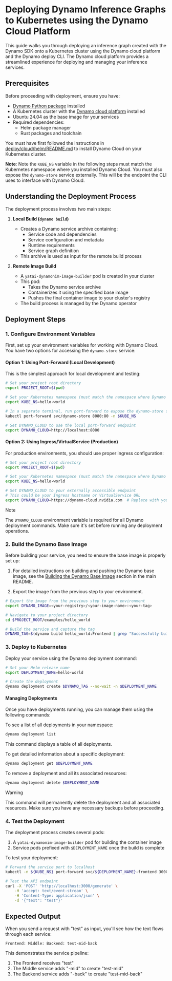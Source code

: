 # Deploying Dynamo Inference Graphs to Kubernetes using the Dynamo Cloud Platform

This guide walks you through deploying an inference graph created with the Dynamo SDK onto a Kubernetes cluster using the Dynamo cloud platform and the Dynamo deploy CLI. The Dynamo cloud platform provides a streamlined experience for deploying and managing your inference services.

## Prerequisites

Before proceeding with deployment, ensure you have:

- [Dynamo Python package](../README.md#installation) installed
- A Kubernetes cluster with the [Dynamo cloud platform](dynamo_cloud.md) installed
- Ubuntu 24.04 as the base image for your services
- Required dependencies:
  - Helm package manager
  - Rust packages and toolchain

You must have first followed the instructions in [deploy/cloud/helm/README.md](../../../deploy/cloud/helm/README.md) to install Dynamo Cloud on your Kubernetes cluster.

**Note**: Note the `KUBE_NS` variable in the following steps must match the Kubernetes namespace where you installed Dynamo Cloud. You must also expose the `dynamo-store` service externally. This will be the endpoint the CLI uses to interface with Dynamo Cloud.
## Understanding the Deployment Process

The deployment process involves two main steps:

1. **Local Build (`dynamo build`)**
   - Creates a Dynamo service archive containing:
     - Service code and dependencies
     - Service configuration and metadata
     - Runtime requirements
     - Service graph definition
   - This archive is used as input for the remote build process

2. **Remote Image Build**
   - A `yatai-dynamonim-image-builder` pod is created in your cluster
   - This pod:
     - Takes the Dynamo service archive
     - Containerizes it using the specified base image
     - Pushes the final container image to your cluster's registry
   - The build process is managed by the Dynamo operator

## Deployment Steps

### 1. Configure Environment Variables

First, set up your environment variables for working with Dynamo Cloud. You have two options for accessing the `dynamo-store` service:

#### Option 1: Using Port-Forward (Local Development)
This is the simplest approach for local development and testing:

```bash
# Set your project root directory
export PROJECT_ROOT=$(pwd)

# Set your Kubernetes namespace (must match the namespace where Dynamo cloud is installed)
export KUBE_NS=hello-world

# In a separate terminal, run port-forward to expose the dynamo-store service locally
kubectl port-forward svc/dynamo-store 8080:80 -n $KUBE_NS

# Set DYNAMO_CLOUD to use the local port-forward endpoint
export DYNAMO_CLOUD=http://localhost:8080
```

#### Option 2: Using Ingress/VirtualService (Production)
For production environments, you should use proper ingress configuration:

```bash
# Set your project root directory
export PROJECT_ROOT=$(pwd)

# Set your Kubernetes namespace (must match the namespace where Dynamo cloud is installed)
export KUBE_NS=hello-world

# Set DYNAMO_CLOUD to your externally accessible endpoint
# This could be your Ingress hostname or VirtualService URL
export DYNAMO_CLOUD=https://dynamo-cloud.nvidia.com  # Replace with your actual endpoint
```

> [!NOTE]
> The `DYNAMO_CLOUD` environment variable is required for all Dynamo deployment commands. Make sure it's set before running any deployment operations.

### 2. Build the Dynamo Base Image

Before building your service, you need to ensure the base image is properly set up:

1. For detailed instructions on building and pushing the Dynamo base image, see the [Building the Dynamo Base Image](../../../README.md#building-the-dynamo-base-image) section in the main README.

2. Export the image from the previous step to your environment.
```bash
# Export the image from the previous step to your environment
export DYNAMO_IMAGE=<your-registry>/<your-image-name>:<your-tag>

# Navigate to your project directory
cd $PROJECT_ROOT/examples/hello_world

# Build the service and capture the tag
DYNAMO_TAG=$(dynamo build hello_world:Frontend | grep "Successfully built" | awk '{ print $3 }' | sed 's/\.$//')
```

### 3. Deploy to Kubernetes

Deploy your service using the Dynamo deployment command:

```bash
# Set your Helm release name
export DEPLOYMENT_NAME=hello-world

# Create the deployment
dynamo deployment create $DYNAMO_TAG --no-wait -n $DEPLOYMENT_NAME
```

#### Managing Deployments

Once you have deployments running, you can manage them using the following commands:

To see a list of all deployments in your namespace:

```bash
dynamo deployment list
```
This command displays a table of all deployments.

To get detailed information about a specific deployment:

```bash
dynamo deployment get $DEPLOYMENT_NAME
```

To remove a deployment and all its associated resources:

```bash
dynamo deployment delete $DEPLOYMENT_NAME
```
> [!WARNING]
> This command will permanently delete the deployment and all associated resources. Make sure you have any necessary backups before proceeding.

### 4. Test the Deployment

The deployment process creates several pods:
1. A `yatai-dynamonim-image-builder` pod for building the container image
2. Service pods prefixed with `$DEPLOYMENT_NAME` once the build is complete

To test your deployment:

```bash
# Forward the service port to localhost
kubectl -n ${KUBE_NS} port-forward svc/${DEPLOYMENT_NAME}-frontend 3000:3000

# Test the API endpoint
curl -X 'POST' 'http://localhost:3000/generate' \
    -H 'accept: text/event-stream' \
    -H 'Content-Type: application/json' \
    -d '{"text": "test"}'
```

## Expected Output

When you send a request with "test" as input, you'll see how the text flows through each service:

```
Frontend: Middle: Backend: test-mid-back
```

This demonstrates the service pipeline:
1. The Frontend receives "test"
2. The Middle service adds "-mid" to create "test-mid"
3. The Backend service adds "-back" to create "test-mid-back"
